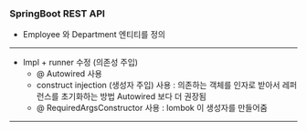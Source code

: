 ### SpringBoot REST API
* Employee 와 Department 엔티티를 정의
----------------
* Impl + runner 수정 (의존성 주입)
  - @ Autowired 사용
  - construct injection (생성자 주입) 사용 
  : 의존하는 객체를 인자로 받아서 레퍼런스를 초기화하는 방법
  Autowired 보다 더 권장됨
  - @ RequiredArgsConstructor 사용
  : lombok 이 생성자를 만들어줌

------------------
